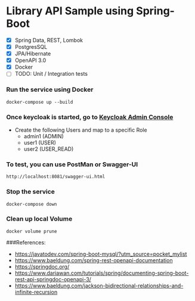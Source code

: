 # Library API Sample using Spring-Boot
- [x] Spring Data, REST, Lombok
- [x] PostgresSQL 
- [x] JPA/Hibernate 
- [x] OpenAPI 3.0 
- [x] Docker
- [ ] TODO: Unit / Integration tests

### Run the service using Docker

```docker-compose up --build```

### Once keycloak is started, go to [Keycloak Admin Console](http://localhost:8080/auth/admin/master/console)

* Create the following Users and map to a specific Role
  * admin1 (ADMIN)
  * user1 (USER)
  * user2 (USER_READ)


### To test, you can use PostMan or Swagger-UI

``http://localhost:8081/swagger-ui.html``

### Stop the service

```docker-compose down```

### Clean up local Volume

``docker volume prune``


###References:
* https://javatodev.com/spring-boot-mysql/?utm_source=pocket_mylist
* https://www.baeldung.com/spring-rest-openapi-documentation
* https://springdoc.org/
* https://www.dariawan.com/tutorials/spring/documenting-spring-boot-rest-api-springdoc-openapi-3/
* https://www.baeldung.com/jackson-bidirectional-relationships-and-infinite-recursion


